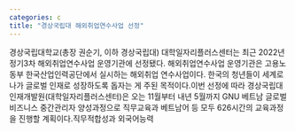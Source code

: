```yaml
---
categories: c
title: "경상국립대 해외취업연수사업 선정"
---
```

경상국립대학교(총장 권순기, 이하 경상국립대) 대학일자리플러스센터는 최근 2022년 정기3차 해외취업연수사업 운영기관에 선정됐다. 해외취업연수사업 운영기관은 고용노동부 한국산업인력공단에서 실시하는 해외취업 연수사업이다. 한국의 청년들이 세계로 나가 글로벌 인재로 성장하도록 돕자는 게 주된 목적이다.이번 선정에 따라 경상국립대 인재개발원(대학일자리플러스센터)은 오는 11월부터 내년 5월까지 GNU 베트남 글로벌 비즈니스 중간관리자 양성과정으로 직무교육과 베트남어 등 모두 626시간의 교육과정을 진행할 계획이다.직무적합성과 외국어능력